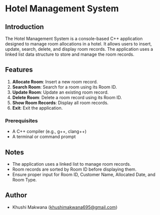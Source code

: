 
# Hotel Management System

## Introduction

The Hotel Management System is a console-based C++ application designed to manage room allocations in a hotel. It allows users to insert, update, search, delete, and display room records. The application uses a linked list data structure to store and manage the room records.

## Features

1. **Allocate Room**: Insert a new room record.
2. **Search Room**: Search for a room using its Room ID.
3. **Update Room**: Update an existing room record.
4. **Delete Room**: Delete a room record using its Room ID.
5. **Show Room Records**: Display all room records.
6. **Exit**: Exit the application.

### Prerequisites

- A C++ compiler (e.g., g++, clang++)
- A terminal or command prompt

## Notes

- The application uses a linked list to manage room records.
- Room records are sorted by Room ID before displaying them.
- Ensure proper input for Room ID, Customer Name, Allocated Date, and Room Type.

## Author

- Khushi Makwana (khushimakwana695@gmail.com)

